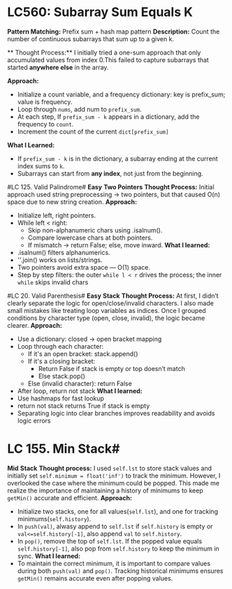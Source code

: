 # LC560: Subarray Sum Equals K #
**Pattern Matching:** Prefix sum + hash map pattern 
**Description:**
Count the number of continuous subarrays that sum up to a given k. 

** Thought Process:**
I initially tried a one-sum approach that only accumulated values from index 0.This failed to capture subarrays that started **anywhere else** in the array. 

**Approach:**
- Initialize a count variable, and a frequency dictionary: key is prefix_sum; value is frequency. 
- Loop through `nums`, add num to `prefix_sum`. 
- At each step, If `prefix_sum - k` appears in a dictionary, add the frequency to `count`. 
- Increment the count of the current `dict[prefix_sum]` 

**What I Learned:**  
- If `prefix_sum - k` is in the dictionary, a subarray ending at the current index sums to `k`.
- Subarrays can start from **any index**, not just from the beginning.

#LC 125. Valid Palindrome# 
**Easy**
**Two Pointers**
**Thought Process:** 
Initial approach used string preprocessing → two pointers, but that caused O(n) space due to new string creation.
**Approach:**
- Initialize left, right pointers.
- While left < right:
    - Skip non-alphanumeric chars using .isalnum().
    - Compare lowercase chars at both pointers.
    - If mismatch → return False; else, move inward.
**What I learned:**
- .isalnum() filters alphanumerics.
- ''.join() works on lists/strings.
- Two pointers avoid extra space — O(1) space.
- Step by step filters: the outer `while l < r` drives the process; the inner `while` skips invalid chars

#LC 20. Valid Parenthesis#
**Easy**
**Stack**
**Thought Process:**
At first, I didn’t clearly separate the logic for open/close/invalid characters. I also made small mistakes like treating loop variables as indices. Once I grouped conditions by character type (open, close, invalid), the logic became clearer.
**Approach:**
- Use a dictionary: closed → open bracket mapping
- Loop through each character:
    - If it's an open bracket: stack.append()
    - If it's a closing bracket:
        - Return False if stack is empty or top doesn’t match
        - Else stack.pop()
    - Else (invalid character): return False
- After loop, return not stack
**What I learned:**
- Use hashmaps for fast lookup
- return not stack returns True if stack is empty
- Separating logic into clear branches improves readability and avoids logic errors

# LC 155. Min Stack#
**Mid**
**Stack**
**Thought process:**
I used `self.lst` to store stack values and initially set `self.minimum = float('inf')` to track the minimum. However, I overlooked the case where the minimum could be popped. This made me realize the importance of maintaining a history of minimums to keep `getMin()` accurate and efficient.
**Approach:**
- Initialize two stacks, one for all values(`self.lst`), and one for tracking minimums(`self.history`).
- In `push(val)`, alwasy append to `self.lst` if `self.history` is empty or `val<=self.history[-1]`, also append `val` to `self.history`.
- In `pop()`, remove the top of `self.lst`. If the popped value equals `self.history[-1]`, also pop from `self.history` to keep the minimum in sync. 
**What I learned:**
- To maintain the correct minimum, it is important to compare values during both `push(val)` and `pop()`. Tracking historical minimums ensures `getMin()` remains accurate even after popping values.
